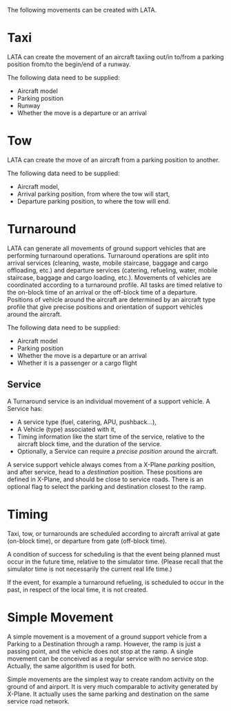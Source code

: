 The following movements can be created with LATA.

# Taxi
LATA can create the movement of an aircraft taxiing out/in to/from a parking position from/to the begin/end of a runway.

The following data need to be supplied:
- Aircraft model
- Parking position
- Runway
- Whether the move is a departure or an arrival

# Tow
LATA can create the move of an aircraft from a parking position to another.

The following data need to be supplied:
- Aircraft model,
- Arrival parking position, from where the tow will start,
- Departure parking position, to where the tow will end.

# Turnaround
LATA can generate all movements of ground support vehicles that are performing turnaround operations.
Turnaround operations are split into arrival services (cleaning, waste, mobile staircase, baggage and cargo offloading, etc.) and departure services (catering, refueling, water, mobile staircase, baggage and cargo loading, etc.).
Movements of vehicles are coordinated according to a turnaround profile. All tasks are timed relative to the on-block time of an arrival or the off-block time of a departure.
Positions of vehicle around the aircraft are determined by an aircraft type profile that give precise positions and orientation of support vehicles around the aircraft.

The following data need to be supplied:
- Aircraft model
- Parking position
- Whether the move is a departure or an arrival
- Whether it is a passenger or a cargo flight

## Service
A Turnaround service is an individual movement of a support vehicle. A Service has:
- A service type (fuel, catering, APU, pushback...),
- A Vehicle (type) associated with it,
- Timing information like the start time of the service, relative to the aircraft block time, and the duration of the service.
- Optionally, a Service can require a *precise position* around the aircraft.

A service support vehicle always comes from a X-Plane *parking* position, and after service, head to a *destination* position. These positions are defined in X-Plane, and should be close to service roads. There is an optional flag to select the parking and destination closest to the ramp.

# Timing
Taxi, tow, or turnarounds are scheduled according to aircraft arrival at gate (on-block time), or departure from gate (off-block time).

A condition of success for scheduling is that the event being planned must occur in the future time, relative to the simulator time. (Please recall that the simulator time is not necessarily the current real life time.)

If the event, for example a turnaround refueling, is scheduled to occur in the past, in respect of the local time, it is not created.

# Simple Movement

A simple movement is a movement of a ground support vehicle from a Parking to a Destination through a ramp. However, the ramp is just a passing point, and the vehicle does not stop at the ramp. A single movement can be conceived as a regular service with no service stop. Actually, the same algorithm is used for both.

Simple movements are the simplest way to create random activity on the ground of and airport. It is very much comparable to activity generated by X-Plane. It actually uses the same parking and destination on the same service road network.

